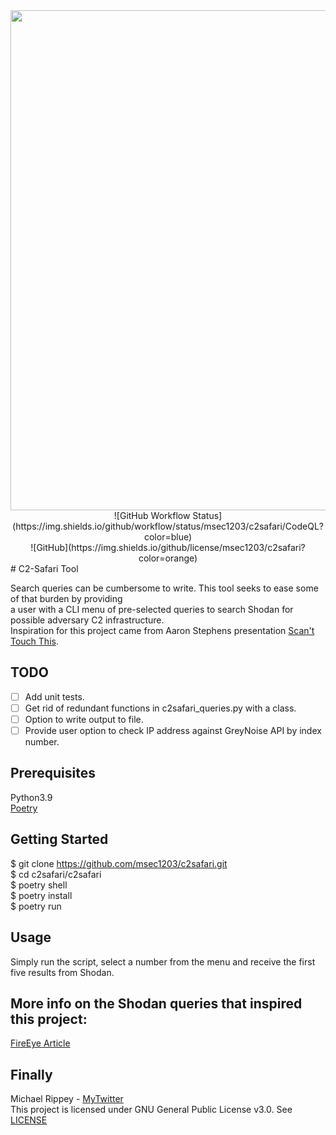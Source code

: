 
<div align="center">
    <img src="https://github.com/msec1203/C2Safari/blob/master/header.png" width="800px"/>
</div>

<div align="center">
![GitHub Workflow Status](https://img.shields.io/github/workflow/status/msec1203/c2safari/CodeQL?color=blue)<br>
![GitHub](https://img.shields.io/github/license/msec1203/c2safari?color=orange)<br>
</div>
# C2-Safari Tool

Search queries can be cumbersome to write. This tool seeks to ease some of that burden by providing<br>
a user with a CLI menu of pre-selected queries to search Shodan for possible adversary C2 infrastructure.<br>
Inspiration for this project came from Aaron Stephens presentation [Scan't Touch This](https://github.com/aaronst/talks).
 
## TODO
- [ ] Add unit tests.
- [ ] Get rid of redundant functions in c2safari_queries.py with a class.
- [ ] Option to write output to file.
- [ ] Provide user option to check IP address against GreyNoise API by index number.

## Prerequisites
Python3.9<br>
[Poetry](https://python-poetry.org)

## Getting Started
$ git clone https://github.com/msec1203/c2safari.git<br>
$ cd c2safari/c2safari<br>
$ poetry shell<br>
$ poetry install<br>
$ poetry run 


## Usage
Simply run the script, select a number from the menu and receive the first five results from Shodan. 


## More info on the Shodan queries that inspired this project:
[FireEye Article](https://www.fireeye.com/blog/threat-research/2020/07/scandalous-external-detection-using-network-scan-data-and-automation.html)


## Finally
Michael Rippey - [MyTwitter](https://twitter.com/nahamike01)<br>
This project is licensed under GNU General Public License v3.0. See [LICENSE](https://github.com/msec1203/C2Safari/blob/master/LICENSE)
